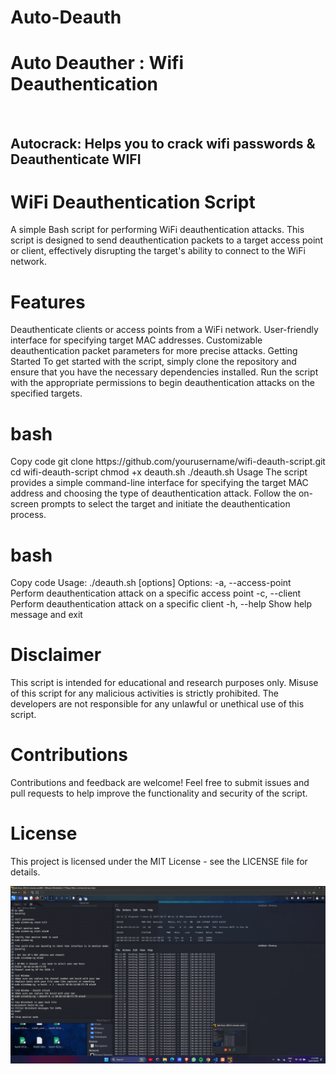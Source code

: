 # Auto-Deauth

<h1>Auto Deauther : Wifi Deauthentication </h1>


<br>
<h2>Autocrack: Helps you to crack wifi passwords &amp; Deauthenticate WIFI</h2>
<h1>WiFi Deauthentication Script</h1>
A simple Bash script for performing WiFi deauthentication attacks. This script is designed to send deauthentication packets to a target access point or client, effectively disrupting the target's ability to connect to the WiFi network.

<h1>Features</h1>
Deauthenticate clients or access points from a WiFi network.
User-friendly interface for specifying target MAC addresses.
Customizable deauthentication packet parameters for more precise attacks.
Getting Started
To get started with the script, simply clone the repository and ensure that you have the necessary dependencies installed. Run the script with the appropriate permissions to begin deauthentication attacks on the specified targets.

<h1>bash</h1>
Copy code
git clone https://github.com/yourusername/wifi-deauth-script.git
cd wifi-deauth-script
chmod +x deauth.sh
./deauth.sh
Usage
The script provides a simple command-line interface for specifying the target MAC address and choosing the type of deauthentication attack. Follow the on-screen prompts to select the target and initiate the deauthentication process.

<h1>bash</h1>
Copy code
Usage: ./deauth.sh [options]
Options:
  -a, --access-point  Perform deauthentication attack on a specific access point
  -c, --client        Perform deauthentication attack on a specific client
  -h, --help          Show help message and exit
<h1>Disclaimer</h1>
This script is intended for educational and research purposes only. Misuse of this script for any malicious activities is strictly prohibited. The developers are not responsible for any unlawful or unethical use of this script.

<h1>Contributions</h1>
Contributions and feedback are welcome! Feel free to submit issues and pull requests to help improve the functionality and security of the script.

<h1>License</h1>
This project is licensed under the MIT License - see the LICENSE file for details.


![Example Image](images/img.png)






